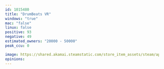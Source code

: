 ```yaml
---
id: 1015480
title: "DrumBeats VR"
windows: "true"
mac: "false"
linux: false
positive: 93
negative: 49
estimated_owners: "20000 - 50000"
peak_ccu: 0

image: https://shared.akamai.steamstatic.com/store_item_assets/steam/apps/1015480/header.jpg?t=1724105868
opinions:
---
```


